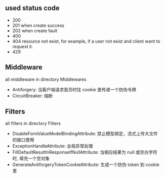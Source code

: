 ﻿## used status code
* 200
* 201 when create success
* 202 when create fault
* 400
* 404 resource not exist, for example, if a user not exist and client want to request it.
* 429

## Middleware
all middleware in directory Middlewares

* Antiforgery:		当客户端请求首页时往 cookie 里传递一个防伪令牌
* CircuitBreaker:	熔断

## Filters
all filters in directory Filters

* DisableFormValueModelBindingAttribute:		禁止模型绑定，流式上传大文件的接口使用
* ExceptionHandleAttribute:						全局异常处理
* FillDefaultResultInResponseIfNullAttribute:	当相应结果为 null 或空白字符时, 填充一个空对象
* GenerateAntiforgeryTokenCookieAttribute:		生成一个防伪 token 到 cookie 里